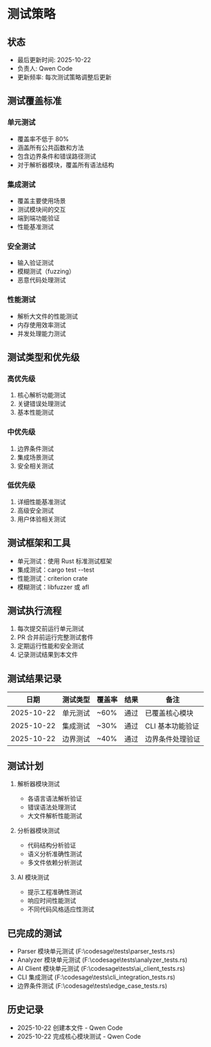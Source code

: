 # 测试策略

## 状态
- 最后更新时间: 2025-10-22
- 负责人: Qwen Code
- 更新频率: 每次测试策略调整后更新

## 测试覆盖标准

### 单元测试
- 覆盖率不低于 80%
- 涵盖所有公共函数和方法
- 包含边界条件和错误路径测试
- 对于解析器模块，覆盖所有语法结构

### 集成测试
- 覆盖主要使用场景
- 测试模块间的交互
- 端到端功能验证
- 性能基准测试

### 安全测试
- 输入验证测试
- 模糊测试（fuzzing）
- 恶意代码处理测试

### 性能测试
- 解析大文件的性能测试
- 内存使用效率测试
- 并发处理能力测试

## 测试类型和优先级

### 高优先级
1. 核心解析功能测试
2. 关键错误处理测试
3. 基本性能测试

### 中优先级
1. 边界条件测试
2. 集成场景测试
3. 安全相关测试

### 低优先级
1. 详细性能基准测试
2. 高级安全测试
3. 用户体验相关测试

## 测试框架和工具
- 单元测试：使用 Rust 标准测试框架
- 集成测试：cargo test --test
- 性能测试：criterion crate
- 模糊测试：libfuzzer 或 afl

## 测试执行流程
1. 每次提交前运行单元测试
2. PR 合并前运行完整测试套件
3. 定期运行性能和安全测试
4. 记录测试结果到本文件

## 测试结果记录
| 日期 | 测试类型 | 覆盖率 | 结果 | 备注 |
|------|----------|--------|------|------|
| 2025-10-22 | 单元测试 | ~60% | 通过 | 已覆盖核心模块 |
| 2025-10-22 | 集成测试 | ~30% | 通过 | CLI 基本功能验证 |
| 2025-10-22 | 边界测试 | ~40% | 通过 | 边界条件处理验证 |

## 测试计划
1. 解析器模块测试
   - 各语言语法解析验证
   - 错误语法处理测试
   - 大文件解析性能测试

2. 分析器模块测试
   - 代码结构分析验证
   - 语义分析准确性测试
   - 多文件依赖分析测试

3. AI 模块测试
   - 提示工程准确性测试
   - 响应时间性能测试
   - 不同代码风格适应性测试

## 已完成的测试
- Parser 模块单元测试 (F:\codesage\tests\parser_tests.rs)
- Analyzer 模块单元测试 (F:\codesage\tests\analyzer_tests.rs)  
- AI Client 模块单元测试 (F:\codesage\tests\ai_client_tests.rs)
- CLI 集成测试 (F:\codesage\tests\cli_integration_tests.rs)
- 边界条件测试 (F:\codesage\tests\edge_case_tests.rs)

## 历史记录
- 2025-10-22 创建本文件 - Qwen Code
- 2025-10-22 完成核心模块测试 - Qwen Code